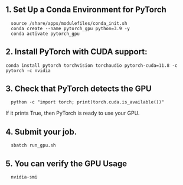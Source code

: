 ## 1. Set Up a Conda Environment for PyTorch
      source /share/apps/modulefiles/conda_init.sh 
      conda create --name pytorch_gpu python=3.9 -y
      conda activate pytorch_gpu

## 2. Install PyTorch with CUDA support:

    conda install pytorch torchvision torchaudio pytorch-cuda=11.8 -c pytorch -c nvidia

## 3. Check that PyTorch detects the GPU

      python -c "import torch; print(torch.cuda.is_available())"

If it prints True, then PyTorch is ready to use your GPU.

## 4. Submit your job. 

      sbatch run_gpu.sh

## 5. You can verify the GPU Usage

      nvidia-smi